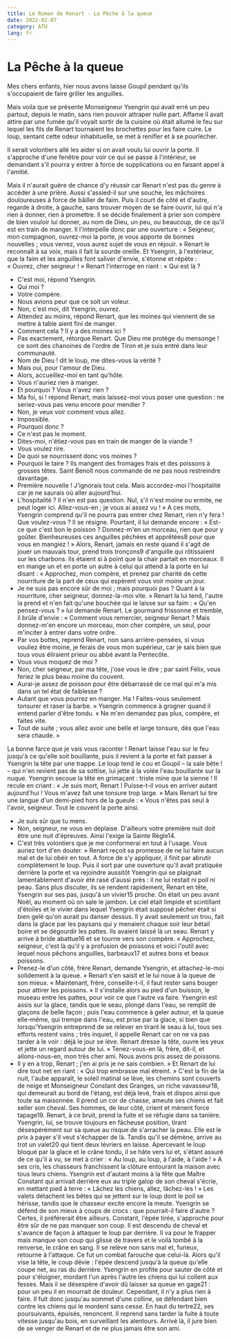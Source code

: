 ```yaml
---
title: Le Roman de Renart - La Pêche à la queue
date: 2022-02-07
category: ATU
lang: fr
---
```


# La Pêche à la queue

Mes chers enfants, hier nous avons laisse Goupil pendant qu'ils s'occupaient de faire griller les anguilles.

Mais voila que se présente Monseigneur Ysengrin qui avait erré un peu partout, depuis le matin, sans rien pouvoir attraper nulle part. 
Affame il avait attire par une fumée qu'il voyait sortir de la cuisine où était allumé le feu sur lequel les fils de Renart tournaient les brochettes pour les faire cuire. 
Le loup, sentant cette odeur inhabituelle, se met à renifler et à se pourlécher. 

Il serait volontiers allé les aider si on avait voulu lui ouvrir la porte. Il s'approche d'une fenêtre pour voir ce qui se passe à l'intérieur, se demandant s'il pourra y entrer à force de supplications ou en faisant appel à l'amitié. 

Mais il n'aurait guère de chance d'y réussir car Renart n'est pas du genre à accéder à une prière. Aussi s'assied-il sur une souche, les mâchoires douloureuses à force de bâiller de faim. 
Puis il court de côté et d'autre, regarde à droite, à gauche, sans trouver moyen de se faire ouvrir, lui qui n'a rien à donner, rien à promettre. Il se décide finalement à prier son compère de bien vouloir lui donner, au nom de Dieu, un peu, ou beaucoup, de ce qu'il est en train de manger. Il l'interpelle donc par une ouverture :
« Seigneur, mon compagnon, ouvrez-moi la porte, je vous apporte de bonnes nouvelles ; vous verrez, vous aurez sujet de vous en réjouir. »
Renart le reconnaît à sa voix, mais il fait la sourde oreille. Et Ysengrin, à l'extérieur, que la faim et les anguilles font saliver d'envie, s'étonne et répète : « Ouvrez, cher seigneur ! » Renart l'interroge en riant :
« Qui est là ?
- C'est moi, répond Ysengrin.
- Qui moi ?
- Votre compère.
- Nous avions peur que ce soit un voleur.
- Non, c'est moi, dit Ysengrin, ouvrez.
- Attendez au moins, répond Renart, que les moines qui viennent de se mettre à table aient fini de manger.
- Comment cela ? Il y a des moines ici ?
- Pas exactement, rétorque Renart. Que Dieu me protège du mensonge ! ce sont des chanoines de l'ordre de Tiron et je suis entré dans leur communauté.
- Nom de Dieu ! dit le loup, me dites-vous la vérité ?
- Mais oui, pour l'amour de Dieu.
- Alors, accueillez-moi en tant qu'hôte.
- Vous n'auriez rien à manger.
- Et pourquoi ? Vous n'avez rien ?
- Ma foi, si ! répond Renart, mais laissez-moi vous poser une question : ne seriez-vous pas venu encore pour mendier ?
- Non, je veux voir comment vous allez.
- Impossible.
- Pourquoi donc ?
- Ce n'est pas le moment.
- Dites-moi, n'étiez-vous pas en train de manger de la viande ?
- Vous voulez rire.
- De quoi se nourrissent donc vos moines ?
- Pourquoi le taire ? Ils mangent des fromages frais et des poissons à grosses têtes. Saint Benoît nous commande de ne pas nous restreindre davantage.
- Première nouvelle ! J'ignorais tout cela. Mais accordez-moi l'hospitalité car je ne saurais où aller aujourd’hui.
- L'hospitalité ? Il n'en est pas question. Nul, s'il n'est moine ou ermite, ne peut loger ici. Allez-vous-en ; je vous ai assez vu ! »
A ces mots, Ysengrin comprend qu'il ne pourra pas entrer chez Renart, rien n'y fera ! Que voulez-vous ? Il se résigne. Pourtant, il lui demande encore : « Est-ce que c'est bon le poisson ? Donnez-m'en un morceau, rien que pour y goûter. Bienheureuses ces anguilles pêchées et apprêtées8 pour que vous en mangiez ! »
Alors, Renart, jamais en reste quand il s'agit de jouer un mauvais tour, prend trois tronçons9 d'anguille qui rôtissaient sur les charbons. Ils étaient si à point que la chair partait en morceaux. Il en mange un et en porte un autre à celui qui attend à la porte en lui disant :
« Approchez, mon compère, et prenez par charité de cette nourriture de la part de ceux qui espèrent vous voir moine un jour.
- Je ne suis pas encore sûr de moi ; mais pourquoi pas ? Quant à la nourriture, cher seigneur, donnez-la-moi vite. »
Renart la lui tend, l'autre la prend et n'en fait qu'une bouchée qui le laisse sur sa faim : « Qu'en pensez-vous ? » lui demande Renart. Le gourmand frissonne et tremble, il brûle d'envie : « Comment vous remercier, seigneur Renart ? Mais donnez-m'en encore un morceau, mon cher compère, un seul, pour m'inciter à entrer dans votre ordre.
- Par vos bottes, reprend Renart, non sans arrière-pensées, si vous vouliez être moine, je ferais de vous mon supérieur, car je sais bien que tous vous éliraient prieur ou abbé avant la Pentecôte.
- Vous vous moquez de moi ?
- Non, cher seigneur, par ma tête, j'ose vous le dire ; par saint Félix, vous feriez le plus beau moine du couvent.
- Aurai-je assez de poisson pour être débarrassé de ce mal qui m'a mis dans un tel état de faiblesse ?
- Autant que vous pourrez en manger. Ha ! Faites-vous seulement tonsurer et raser la barbe. »
Ysengrin commence à grogner quand il entend parler d'être tondu.
« Ne m'en demandez pas plus, compère, et faites vite.
- Tout de suite ; vous allez avoir une belle et large tonsure, dès que l'eau sera chaude. »

La bonne farce que je vais vous raconter ! Renart laisse l'eau sur le feu jusqu'à ce qu'elle soit bouillante, puis il revient à la porte et fait passer à Ysengrin la tête par une trappe. Le loup tend le cou et Goupil – la sale bête ! – qui n'en revient pas de sa sottise, lui jette à la volée l'eau bouillante sur la nuque. Ysengrin secoue la tête en grimaçant : triste mine que la sienne ! Il recule en criant : « Je suis mort, Renart ! Puisse-t-il vous en arriver autant aujourd'hui ! Vous m'avez fait une tonsure trop large. »
Mais Renart lui tire une langue d'un demi-pied hors de la gueule :
« Vous n'êtes pas seul à l'avoir, seigneur. Tout le couvent la porte ainsi.
- Je suis sûr que tu mens. 
- Non, seigneur, ne vous en déplaise. D'ailleurs votre première nuit doit être une nuit d'épreuves. Ainsi l'exige la Sainte Règle14.
- C'est très volontiers que je me conformerai en tout à l'usage. Vous auriez tort d'en douter. »
Renart reçoit sa promesse de ne lui faire aucun mal et de lui obéir en tout. A force de s'y appliquer, il finit par abrutir complètement le loup. Puis il sort par une ouverture qu'il avait pratiquée derrière la porte et va rejoindre aussitôt Ysengrin qui se plaignait lamentablement d'avoir été rasé d'aussi près : il ne lui restait ni poil ni peau. Sans plus discuter, ils se rendent rapidement, Renart en tête, Ysengrin sur ses pas, jusqu'à un vivier15 proche.
On était un peu avant Noël, au moment où on sale le jambon. Le ciel était limpide et scintillant d'étoiles et le vivier dans lequel Ysengrin était supposé pêcher était si bien gelé qu'on aurait pu danser dessus. Il y avait seulement un trou, fait dans la glace par les paysans qui y menaient chaque soir leur bétail boire et se dégourdir les pattes. Ils avaient laissé là un seau. Renart y arrive à bride abattue16 et se tourne vers son compère.
« Approchez, seigneur, c'est là qu'il y a profusion de poissons et voici l'outil avec lequel nous pêchons anguilles, barbeaux17 et autres bons et beaux poissons.
- Prenez-le d'un côté, frère Renart, demande Ysengrin, et attachez-le-moi solidement à la queue. »
Renart s'en saisit et le lui noue à la queue de son mieux.
« Maintenant, frère, conseille-t-il, il faut rester sans bouger pour attirer les poissons. »
Il s'installe alors au pied d'un buisson, le museau entre les pattes, pour voir ce que l'autre va faire. Ysengrin est assis sur la glace, tandis que le seau, plongé dans l'eau, se remplit de glaçons de belle façon ; puis l'eau commence à geler autour, et la queue elle-même, qui trempe dans l'eau, est prise par la glace, si bien que lorsqu'Ysengrin entreprend de se relever en tirant le seau à lui, tous ses efforts restent vains ; très inquiet, il appelle Renart car on ne va pas tarder à le voir : déjà le jour se lève. Renart dresse la tête, ouvre les yeux et jette un regard autour de lui.
« Tenez-vous-en là, frère, dit-il, et allons-nous-en, mon très cher ami. Nous avons pris assez de poissons.
- Il y en a trop, Renart ; j'en ai pris je ne sais combien. »
Et Renart de lui dire tout net en riant : « Qui trop embrasse mal étreint. » C'est la fin de la nuit, l'aube apparaît, le soleil matinal se lève, les chemins sont couverts de neige et Monseigneur Constant des Granges, un riche vavasseur18, qui demeurait au bord de l'étang, est déjà levé, frais et dispos ainsi que toute sa maisonnée. Il prend un cor de chasse, ameute ses chiens et fait seller son cheval. Ses hommes, de leur côté, crient et mènent force tapage19. Renart, à ce bruit, prend la fuite et se réfugie dans sa tanière. Ysengrin, lui, se trouve toujours en fâcheuse position, tirant désespérément sur sa queue au risque de s'arracher la peau. Elle est le prix à payer s'il veut s'échapper de là. Tandis qu'il se démène, arrive au trot un valet20 qui tient deux lévriers en laisse. Apercevant le loup bloqué par la glace et le crâne tondu, il se hâte vers lui et, s'étant assuré de ce qu'il a vu, se met à crier : « Au loup, au loup, à l'aide, à l'aide ! » A ses cris, les chasseurs franchissent la clôture entourant la maison avec tous leurs chiens. Ysengrin est d'autant moins à la fête que Maître Constant qui arrivait derrière eux au triple galop de son cheval s'écrie, en mettant pied à terre : « Lâchez les chiens, allez, lâchez-les ! » Les valets détachent les bêtes qui se jettent sur le loup dont le poil se hérisse, tandis que le chasseur excite encore la meute. Ysengrin se défend de son mieux à coups de crocs : que pourrait-il faire d'autre ? Certes, il préférerait être ailleurs. Constant, l'épée tirée, s'approche pour être sûr de ne pas manquer son coup. Il est descendu de cheval et s'avance de façon à attaquer le loup par derrière. Il va pour le frapper mais manque son coup qui glisse de travers et le voilà tombé à la renverse, le crâne en sang. Il se relève non sans mal et, furieux, retourne à l'attaque. Ce fut un combat farouche que celui-là. Alors qu'il vise la tête, le coup dévie : l'épée descend jusqu'à la queue qu'elle coupe net, au ras du derrière. Ysengrin en profite pour sauter de côté et pour s'éloigner, mordant l'un après l'autre les chiens qui lui collent aux fesses. Mais il se désespère d'avoir dû laisser sa queue en gage21 : pour un peu il en mourrait de douleur. Cependant, il n'y a plus rien à faire. Il fuit donc jusqu'au sommet d'une colline, se défendant bien contre les chiens qui le mordent sans cesse. En haut du tertre22, ses poursuivants, épuisés, renoncent. Il reprend sans tarder la fuite à toute vitesse jusqu'au bois, en surveillant les alentours. Arrivé là, il jure bien de se venger de Renart et de ne plus jamais être son ami.
